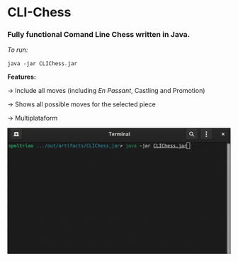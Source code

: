 # CLI-Chess
### Fully functional Comand Line Chess written in Java.


<i> To run: </i>
```
java -jar CLIChess.jar
```

<p><b> Features: </b></p>
<p> -> Include all moves (including <i>En Passant</i>, Castling and Promotion)</p>
<p> -> Shows all possible moves for the selected piece</p>
<p> -> Multiplataform</p>

![](chess.gif)

